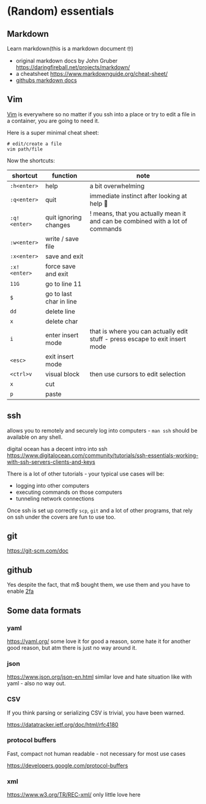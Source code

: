 # (Random) essentials

## Markdown

Learn markdown(this is a markdown document 🤓)

- original markdown docs by John Gruber https://daringfireball.net/projects/markdown/
- a cheatsheet https://www.markdownguide.org/cheat-sheet/
- [githubs markdown docs](https://docs.github.com/en/github/writing-on-github/getting-started-with-writing-and-formatting-on-github/basic-writing-and-formatting-syntax)

## Vim

[Vim](https://www.vim.org/) is everywhere so no matter if you ssh into a place or try to edit a file in a container, you are going to need it.

Here is a super minimal cheat sheet:

```shell
# edit/create a file
vim path/file
```

Now the shortcuts:

<table style={{
    width : "100%"
}}>
    <thead>
        <tr>
            <th>shortcut</th>
            <th>function</th>
            <th>note</th>
        </tr>
    </thead>
    <tbody>
        <tr>
            <td><code>:h&lt;enter&gt;</code></td>
            <td>help</td>
            <td>a bit overwhelming</td>
        </tr>
        <tr>
            <td><code>:q&lt;enter&gt;</code></td>
            <td>quit</td>
            <td>immediate instinct after looking at help 🤣</td>
        </tr>
        <tr>
            <td><code>:q!&lt;enter&gt;</code></td>
            <td>quit ignoring changes</td>
            <td>! means, that you actually mean it and can be combined with a lot of commands</td>
        </tr>
        <tr>
            <td><code>:w&lt;enter&gt;</code></td>
            <td>write / save file</td>
            <td></td>
        </tr>
        <tr>
            <td><code>:x&lt;enter&gt;</code></td>
            <td> save and exit</td>
            <td></td>
        </tr>
        <tr>
            <td><code>:x!&lt;enter&gt;</code></td>
            <td> force save and exit</td>
            <td></td>
        </tr>
        <tr>
            <td><code>11G</code></td>
            <td>go to line 11</td>
            <td></td>
        </tr>
        <tr>
            <td><code>$</code></td>
            <td> go to last char in line</td>
            <td></td>
        </tr>
        <tr>
            <td><code>dd</code></td>
            <td>delete line</td>
            <td></td>
        </tr>
        <tr>
            <td><code>x</code></td>
            <td> delete char</td>
            <td></td>
        </tr>
        <tr>
            <td><code>i</code></td>
            <td> enter insert mode</td>
            <td>that is where you can actually edit stuff - press escape to exit insert mode</td>
        </tr>
        <tr>
            <td><code>&lt;esc&gt;</code></td>
            <td>exit insert mode</td>
            <td></td>
        </tr>
        <tr>
            <td><code>&lt;ctrl&gt;v</code></td>
            <td>visual block</td>
            <td>then use cursors to edit selection</td>
        </tr>
        <tr>
            <td><code>x</code></td>
            <td>cut</td>
            <td></td>
        </tr>
        <tr>
            <td><code>p</code></td>
            <td>paste</td>
            <td></td>
        </tr>
    </tbody>
</table>

## ssh

allows you to remotely and securely log into computers - `man ssh` should be available on any shell.

digital ocean has a decent intro into ssh https://www.digitalocean.com/community/tutorials/ssh-essentials-working-with-ssh-servers-clients-and-keys

There is a lot of other tutorials - your typical use cases will be:

- logging into other computers
- executing commands on those computers
- tunneling network connections

Once ssh is set up correctly `scp`, `git` and a lot of other programs, that rely on ssh under the covers are fun to use too.

## git

https://git-scm.com/doc

## github

Yes despite the fact, that m$ bought them, we use them and you have to enable [2fa](https://docs.github.com/en/authentication/securing-your-account-with-two-factor-authentication-2fa/configuring-two-factor-authentication)

## Some data formats

### yaml

https://yaml.org/ some love it for good a reason, some hate it for another good reason, but atm there is just no way around it.

### json

https://www.json.org/json-en.html similar love and hate situation like with yaml - also no way out.

### CSV

If you think parsing or serializing CSV is trivial, you have been warned. 

https://datatracker.ietf.org/doc/html/rfc4180 

### protocol buffers

Fast, compact not human readable - not necessary for most use cases

https://developers.google.com/protocol-buffers

### xml

https://www.w3.org/TR/REC-xml/ only little love here